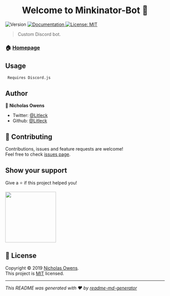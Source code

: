 <h1 align="center">Welcome to  Minkinator-Bot 👋</h1>
<p>
  <img alt="Version" src="https://img.shields.io/badge/version-1.1-blue.svg?cacheSeconds=2592000" />
  <a href="https://github.com/Litleck/Minkinator-Bot">
    <img alt="Documentation" src="https://img.shields.io/badge/documentation-yes-brightgreen.svg" target="_blank" />
  </a>
  <a href="https://github.com/Litleck/Minkinator-Bot/blob/master/LICENSE">
    <img alt="License: MIT" src="https://img.shields.io/badge/License-MIT-yellow.svg" target="_blank" />
  </a>
</p>

> Custom Discord bot.

### 🏠 [Homepage](https://github.com/Litleck/Minkinator-Bot)

## Usage

```sh
 Requires Discord.js
```

## Author

👤 **Nicholas Owens**

* Twitter: [@Litleck](https://twitter.com/Litleck)
* Github: [@Litleck](https://github.com/Litleck)

## 🤝 Contributing

Contributions, issues and feature requests are welcome!<br />Feel free to check [issues page](https://github.com/Litleck/Minkinator-Bot/issues).

## Show your support

Give a ⭐️ if this project helped you!

<a href="https://www.patreon.com/Litleck">
  <img src="https://c5.patreon.com/external/logo/become_a_patron_button@2x.png" width="160">
</a>

## 📝 License

Copyright © 2019 [Nicholas Owens](https://github.com/Litleck).<br />
This project is [MIT](https://github.com/Litleck/Minkinator-Bot/blob/master/LICENSE) licensed.

***
_This README was generated with ❤️ by [readme-md-generator](https://github.com/kefranabg/readme-md-generator)_
